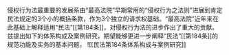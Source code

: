 侵权行为法最重要的发展系由“最高法院”早期常用的“侵权行为之法则”进展到肯定民法规定的3个小的概括条款，作为3个独立的请求权基础。“最高法院”近年来在此基础上解释适用“民法”[[第184条]]，对侵权行为法的进步作出了重大的贡献。兹提出如下的体系构成及案例研究，期望能够更进一步阐释“民法”[[第184条]]的规范功能及实务的基本问题。
![[民法第184条体系构成与案例研究]]
